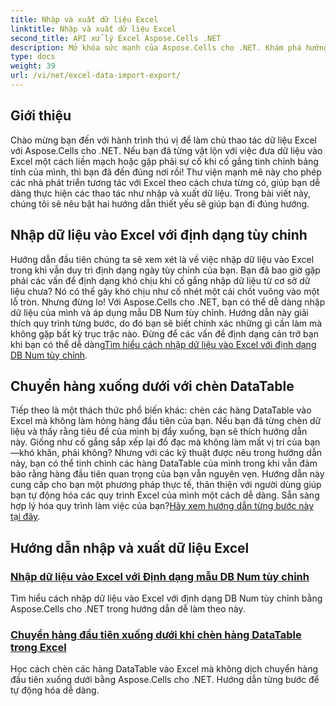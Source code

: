 ```yaml
---
title: Nhập và xuất dữ liệu Excel
linktitle: Nhập và xuất dữ liệu Excel
second_title: API xử lý Excel Aspose.Cells .NET
description: Mở khóa sức mạnh của Aspose.Cells cho .NET. Khám phá hướng dẫn của chúng tôi để nhập và xuất dữ liệu Excel hiệu quả một cách dễ dàng.
type: docs
weight: 39
url: /vi/net/excel-data-import-export/
---
```

## Giới thiệu

Chào mừng bạn đến với hành trình thú vị để làm chủ thao tác dữ liệu Excel với Aspose.Cells cho .NET. Nếu bạn đã từng vật lộn với việc đưa dữ liệu vào Excel một cách liền mạch hoặc gặp phải sự cố khi cố gắng tinh chỉnh bảng tính của mình, thì bạn đã đến đúng nơi rồi! Thư viện mạnh mẽ này cho phép các nhà phát triển tương tác với Excel theo cách chưa từng có, giúp bạn dễ dàng thực hiện các thao tác như nhập và xuất dữ liệu. Trong bài viết này, chúng tôi sẽ nêu bật hai hướng dẫn thiết yếu sẽ giúp bạn đi đúng hướng.

## Nhập dữ liệu vào Excel với định dạng tùy chỉnh

 Hướng dẫn đầu tiên chúng ta sẽ xem xét là về việc nhập dữ liệu vào Excel trong khi vẫn duy trì định dạng ngày tùy chỉnh của bạn. Bạn đã bao giờ gặp phải các vấn đề định dạng khó chịu khi cố gắng nhập dữ liệu từ cơ sở dữ liệu chưa? Nó có thể gây khó chịu như cố nhét một cái chốt vuông vào một lỗ tròn. Nhưng đừng lo! Với Aspose.Cells cho .NET, bạn có thể dễ dàng nhập dữ liệu của mình và áp dụng mẫu DB Num tùy chỉnh. Hướng dẫn này giải thích quy trình từng bước, do đó bạn sẽ biết chính xác những gì cần làm mà không gặp bất kỳ trục trặc nào. Đừng để các vấn đề định dạng cản trở bạn khi bạn có thể dễ dàng[Tìm hiểu cách nhập dữ liệu vào Excel với định dạng DB Num tùy chỉnh](./import-data-to-worksheet-in-excel-with-specified-db-num-custom-pattern-formatting/).

## Chuyển hàng xuống dưới với chèn DataTable

Tiếp theo là một thách thức phổ biến khác: chèn các hàng DataTable vào Excel mà không làm hỏng hàng đầu tiên của bạn. Nếu bạn đã từng chèn dữ liệu và thấy rằng tiêu đề của mình bị đẩy xuống, bạn sẽ thích hướng dẫn này. Giống như cố gắng sắp xếp lại đồ đạc mà không làm mất vị trí của bạn—khó khăn, phải không? Nhưng với các kỹ thuật được nêu trong hướng dẫn này, bạn có thể tinh chỉnh các hàng DataTable của mình trong khi vẫn đảm bảo rằng hàng đầu tiên quan trọng của bạn vẫn nguyên vẹn. Hướng dẫn này cung cấp cho bạn một phương pháp thực tế, thân thiện với người dùng giúp bạn tự động hóa các quy trình Excel của mình một cách dễ dàng. Sẵn sàng hợp lý hóa quy trình làm việc của bạn?[Hãy xem hướng dẫn từng bước này tại đây](./shift-first-row-down-when-inserting-cells-datatable-rows-in-excel/).

## Hướng dẫn nhập và xuất dữ liệu Excel
### [Nhập dữ liệu vào Excel với Định dạng mẫu DB Num tùy chỉnh](./import-data-to-worksheet-in-excel-with-specified-db-num-custom-pattern-formatting/)
Tìm hiểu cách nhập dữ liệu vào Excel với định dạng DB Num tùy chỉnh bằng Aspose.Cells cho .NET trong hướng dẫn dễ làm theo này.
### [Chuyển hàng đầu tiên xuống dưới khi chèn hàng DataTable trong Excel](./shift-first-row-down-when-inserting-cells-datatable-rows-in-excel/)
Học cách chèn các hàng DataTable vào Excel mà không dịch chuyển hàng đầu tiên xuống dưới bằng Aspose.Cells cho .NET. Hướng dẫn từng bước để tự động hóa dễ dàng.